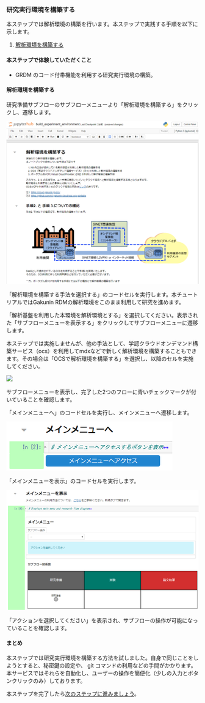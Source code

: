 ### 研究実行環境を構築する

本ステップでは解析環境の構築を行います。本ステップで実践する手順を以下に示します。

1. [解析環境を構築する](#解析環境を構築する)

#### 本ステップで体験していただくこと

* GRDM のコード付帯機能を利用する研究実行環境の構築。

#### 解析環境を構築する

研究準備サブフローのサブフローメニューより「解析環境を構築する」をクリックし、遷移します。

![](./images/create_research_env_setup09.png)

「解析環境を構築する手法を選択する」のコードセルを実行します。本チュートリアルではGakunin RDMの解析環境をこのまま利用して研究を進めます。

「解析基盤を利用した本環境を解析環境とする」を選択してください。表示された「サブフローメニューを表示する」をクリックしてサブフローメニューに遷移します。

本ステップでは実施しませんが、他の手法として、学認クラウドオンデマンド構築サービス（ocs）を利用してmdxなどで新しく解析環境を構築することもできます。その場合は「OCSで解析環境を構築する」を選択し、以降のセルを実施してください。

![](./images/xxx.png)

サブフローメニューを表示し、完了した2つのフローに青いチェックマークが付いていることを確認します。

「メインメニューへ」のコードセルを実行し、メインメニューへ遷移します。

![](./images/create_research_env_setup16.png)

「メインメニューを表示」のコードセルを実行します。

![](./images/create_research_env_setup17.png)

「アクションを選択してください」を表示され、サブフローの操作が可能になっていることを確認します。

#### まとめ

本ステップでは研究実行環境を構築する方法を試しました。自身で同じことをしようとすると、秘密鍵の設定や、 git コマンドの利用などの手間がかかります。本サービスではそれらを自動化し、ユーザーの操作を簡便化（少しの入力とボタンクリックのみ）しております。

本ステップを完了したら[次のステップに進みましょう](./carry_out_test_experiment.md)。
